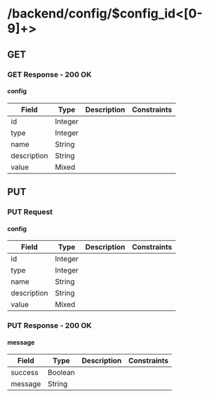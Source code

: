 
# /backend/config/$config_id<[0-9]+>


## GET


### GET Response - 200 OK

#### config

Field | Type | Description | Constraints
----- | ---- | ----------- | -----------
id | Integer |  | 
type | Integer |  | 
name | String |  | 
description | String |  | 
value | Mixed |  | 


## PUT


### PUT Request

#### config

Field | Type | Description | Constraints
----- | ---- | ----------- | -----------
id | Integer |  | 
type | Integer |  | 
name | String |  | 
description | String |  | 
value | Mixed |  | 


### PUT Response - 200 OK

#### message

Field | Type | Description | Constraints
----- | ---- | ----------- | -----------
success | Boolean |  | 
message | String |  | 

